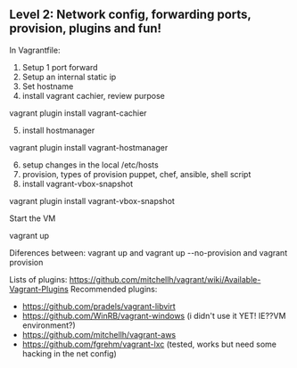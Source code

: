 Level 2: Network config, forwarding ports, provision, plugins and fun!
----------------------------------------------------------------------
In Vagrantfile:

1. Setup 1 port forward
2. Setup an internal static ip
3. Set hostname
4. install vagrant cachier, review purpose

  vagrant plugin install vagrant-cachier

5. install hostmanager

  vagrant plugin install vagrant-hostmanager

6. setup changes in the local /etc/hosts
7. provision, types of provision puppet, chef, ansible, shell script
8. install vagrant-vbox-snapshot  

  vagrant plugin install vagrant-vbox-snapshot

Start the VM

  vagrant up

Diferences between: vagrant up and vagrant up --no-provision and vagrant provision

Lists of plugins: https://github.com/mitchellh/vagrant/wiki/Available-Vagrant-Plugins
Recommended plugins:
* https://github.com/pradels/vagrant-libvirt
* https://github.com/WinRB/vagrant-windows (i didn't use it YET! IE??VM environment?)
* https://github.com/mitchellh/vagrant-aws
* https://github.com/fgrehm/vagrant-lxc (tested, works but need some hacking in the net config)


